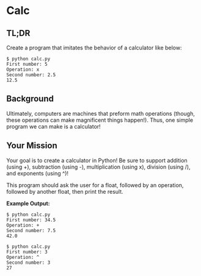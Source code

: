 # Calc

## TL;DR

Create a program that imitates the behavior of a calculator like below:

```
$ python calc.py
First number: 5
Operation: x
Second number: 2.5
12.5
```

## Background

Ultimately, computers are machines that preform math operations (though, these operations can make magnificent things happen!). Thus, one simple program we can make is a calculator!

## Your Mission

Your goal is to create a calculator in Python! Be sure to support addition (using +), subtraction (using -), multiplication (using x), division (using /), and exponents (using ^)!

This program should ask the user for a float, followed by an operation, followed by another float, then print the result.

**Example Output:**
```
$ python calc.py
First number: 34.5
Operation: +
Second number: 7.5
42.0
```

```
$ python calc.py
First number: 3
Operation: ^
Second number: 3
27
```
